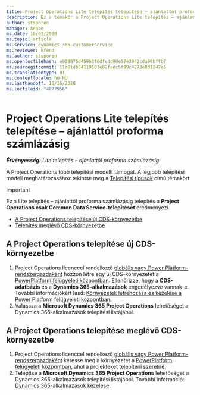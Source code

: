 ```yaml
---
title: Project Operations Lite telepítés telepítése – ajánlattól proforma számlázásig
description: Ez a témakör a Project Operations Lite telepítés – ajánlattól proforma számlázásig alkalmazás telepítésével kapcsolatos információkat tartalmaz.
author: stsporen
manager: Annbe
ms.date: 10/02/2020
ms.topic: article
ms.service: dynamics-365-customerservice
ms.reviewer: kfend
ms.author: stsporen
ms.openlocfilehash: e938876d459b3f6dfedd90e57e3042cda96bffb7
ms.sourcegitcommit: 11a61db54119503e82faec5f99c4273e8d1247e5
ms.translationtype: HT
ms.contentlocale: hu-HU
ms.lasthandoff: 10/16/2020
ms.locfileid: "4077956"
---
```

# <a name="deploy-project-operations-lite-deployment--deal-to-proforma-invoicing"></a>Project Operations Lite telepítés telepítése – ajánlattól proforma számlázásig

_**Érvényesség:** Lite telepítés – ajánlattól proforma számlázásig_

A Project Operations több telepítési modellt támogat. A legjobb telepítési modell meghatározásához tekintse meg a [Telepítési típusok](determine-deployment-type.md) című témakört.


> [!IMPORTANT]
> Ez a Lite telepítés – ajánlattól proforma számlázásig telepítés a **Project Operations csak Common Data Service-telepítését** eredményezi.

- [A Project Operations telepítése új CDS-környezetbe](#new)
- [Telepítés meglévő CDS-környezetbe](#existing)



## <a name="install-project-operations-to-a-new-cds-environment"></a><a name="new"></a>A Project Operations telepítése új CDS-környezetbe

1. Project Operations licenccel rendelkező [globális vagy Power Platform-rendszergazdaként](https://docs.microsoft.com/power-platform/admin/global-service-administrators-can-administer-without-license) hozzon létre egy új CDS-környezetet a [PowerPlatform felügyeleti központban](https://admin.powerplatform.com). Ellenőrizze, hogy a **CDS-adatbázis** és a **Dynamics 365-alkalmazások** engedélyezve vannak-e. További információkért lásd: [Környezetek létrehozása és kezelése a Power Platform felügyeleti központban](https://docs.microsoft.com/power-platform/admin/create-environment#create-an-environment-in-the-power-platform-admin-center).
2. Válassza a **Microsoft Dynamics 365 Project Operations** lehetőséget a Dynamics 365-alkalmazások telepítési listájából.


## <a name="install-project-operations-to-an-existing-cds-environment"></a><a name="existing"></a>A Project Operations telepítése meglévő CDS-környezetbe

1. Project Operations licenccel rendelkező [globális vagy Power Platform-rendszergazdaként](https://docs.microsoft.com/power-platform/admin/global-service-administrators-can-administer-without-license) keresse meg a környezetet a [PowerPlatform felügyeleti központban](https://admin.powerplatform.com), ahol a projekteket telepíteni szeretné.
2. Telepítse a **Microsoft Dynamics 365 Project Operations** lehetőséget a Dynamics 365-alkalmazások telepítési listájából. További információ: [Dynamics 365-alkalmazások kezelése](https://docs.microsoft.com/power-platform/admin/manage-apps).


